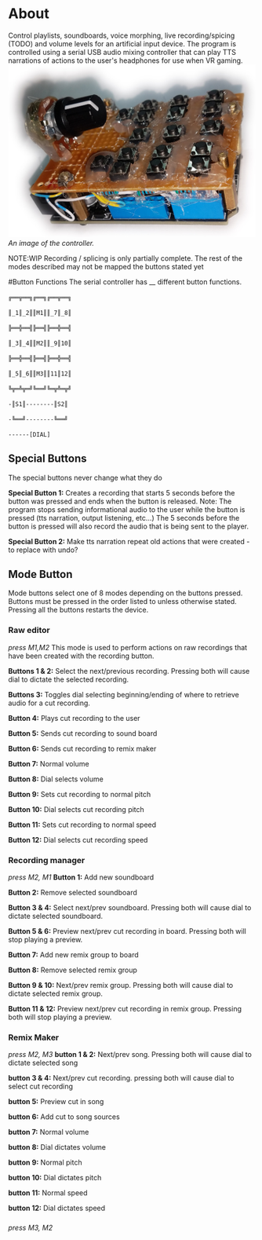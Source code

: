 # About
Control playlists, soundboards, voice morphing, live recording/spicing (TODO) and volume levels for an artificial input device. The program is controlled using a serial USB audio mixing controller that can play TTS narrations of actions to the user's headphones for use when VR gaming.
![alt text](https://github.com/TrevorBivi/MicTools/raw/master/images/audio_mixer.jpg)
*An image of the controller.*


NOTE:WIP Recording / splicing is only partially complete. The rest of the modes described may not be mapped the buttons stated yet

#Button Functions
The serial controller has __ different button functions.

`╔══╦══╗╔══╗╔══╦══╗`

`║_1║_2║║M1║║_7║_8║`

`╠══╬══╣╠══╣╠══╬══╣`

`║_3║_4║║M2║║_9║10║`

`╠══╬══╣╠══╣╠══╬══╣`

`║_5║_6║║M3║║11║12║`

`╚╦═╩╦═╝╚══╝╚═╦╩═╦╝`

`-║S1║--------║S2║`

`-╚══╝--------╚══╝`
 
`------[DIAL]`

## Special Buttons
The special buttons never change what they do

**Special Button 1:** Creates a recording that starts 5 seconds before the button was pressed and ends when the button is released. Note: The program stops sending informational audio to the user while the button is pressed (tts narration, output listening, etc...) The 5 seconds before the button is pressed will also record the audio that is being sent to the player.

**Special Button 2:** Make tts narration repeat old actions that were created - to replace with undo?

## Mode Button
Mode buttons select one of 8 modes depending on the buttons pressed. Buttons must be pressed in the order listed to unless otherwise stated. Pressing all the buttons restarts the device.

### Raw editor
_press M1,M2_
This mode is used to perform actions on raw recordings that have been created with the recording button.

**Buttons 1 & 2:** Select the next/previous recording. Pressing both will cause dial to dictate the selected recording.

**Buttons 3:** Toggles dial selecting beginning/ending of where to retrieve audio for a cut recording.

**Button 4:** Plays cut recording to the user

**Button 5:** Sends cut recording to sound board

**Button 6:** Sends cut recording to remix maker

**Button 7:** Normal volume

**Button 8:** Dial selects volume

**Button 9:** Sets cut recording to normal pitch

**Button 10:** Dial selects cut recording pitch

**Button 11:** Sets cut recording to normal speed

**Button 12:** Dial selects cut recording speed

### Recording manager
_press M2, M1_
**Button 1:** Add new soundboard

**Button 2:** Remove selected soundboard

**Button 3 & 4:** Select next/prev soundboard. Pressing both will cause dial to dictate selected soundboard.

**Button 5 & 6:** Preview next/prev cut recording in board. Pressing both will stop playing a preview.

**Button 7:** Add new remix group to board

**Button 8:** Remove selected remix group

**Button 9 & 10:** Next/prev remix group. Pressing both will cause dial to dictate selected remix group.

**Button 11 & 12:** Preview next/prev cut recording in remix group. Pressing both will stop playing a preview.

### Remix Maker
_press M2, M3_
**button 1 & 2:** Next/prev song. Pressing both will cause dial to dictate selected song

**button 3 & 4:** Next/prev cut recording. pressing both will cause dial to select cut recording

**button 5:** Preview cut in song

**button 6:** Add cut to song sources

**button 7:** Normal volume

**button 8:** Dial dictates volume

**button 9:** Normal pitch

**button 10:** Dial dictates pitch

**button 11:** Normal speed

**button 12:** Dial dictates speed

### 
_press M3, M2_